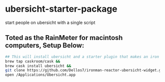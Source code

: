 # ubersicht-starter-package
start people on ubersicht with a single script

## Toted as the RainMeter for macintosh computers, Setup Below:
```bash
## This will install ubersicht and a starter plugin that makes an iron man desktop background.
brew tap caskroom/cask &&
brew cask install ubersicht &&
git clone https://github.com/Dellos7/ironman-reactor-ubersicht-widget.git $HOME/Library/Application\ Support/Übersicht/widgets/ironman-reactor-ubersicht-widget &&
open /Applications/Übersicht.app
```

